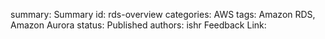 summary: Summary
id: rds-overview
categories: AWS
tags: Amazon RDS, Amazon Aurora
status: Published
authors: ishr
Feedback Link: 

